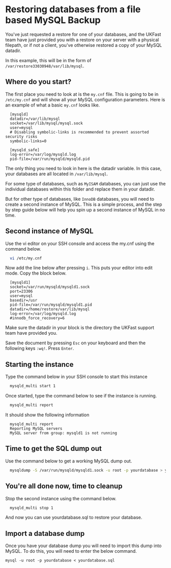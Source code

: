 # Restoring databases from a file based MySQL Backup

You've just requested a restore for one of your databases, and the UKFast team have just provided you with a restore on your server with a physical filepath, or if not a client, you've otherwise restored a copy of your MySQL datadir.

In this example, this will be in the form of `/var/restore33030948/var/lib/mysql`.


## Where do you start?

The first place you need to look at is the `my.cnf` file. This is going to be in `/etc/my.cnf` and will show all your MySQL configuration parameters. Here is an example of what a basic `my.cnf` looks like.

```console
  [mysqld]
  datadir=/var/lib/mysql
  socket=/var/lib/mysql/mysql.sock
  user=mysql
  # Disabling symbolic-links is recommended to prevent assorted security risks
  symbolic-links=0

  [mysqld_safe]
  log-error=/var/log/mysqld.log
  pid-file=/var/run/mysqld/mysqld.pid
```

The only thing you need to look in here is the datadir variable. In this case, your databases are all located in `/var/lib/mysql`.

For some type of databases, such as `MyISAM` databases, you can just use the individual databases within this folder and replace them in your datadir.

But for other type of databases, like `InnoDB` databases, you will need to create a second instance of MySQL. This is a simple process, and the step by step guide below will help you spin up a second instance of MySQL in no time.

## Second instance of MySQL

Use the vi editor on your SSH console and access the my.cnf using the command below.

```bash
  vi /etc/my.cnf
```

Now add the line below after pressing `i`. This puts your editor into edit mode. Copy the block below.

```console
  [mysqld1]
  socket=/var/run/mysqld/mysqld1.sock
  port=23306
  user=mysql
  basedir=/usr
  pid-file=/var/run/mysqld/mysqld1.pid
  datadir=/home/restore/var/lib/mysql
  log-error=/var/log/mysqld.log
  #innodb_force_recovery=6
```

Make sure the datadir in your block is the directory the UKFast support team have provided you.

Save the document by pressing `Esc` on your keyboard and then the following keys `:wq!`. Press `Enter`.



## Starting the instance

Type the command below in your SSH console to start this instance

```bash
  mysqld_multi start 1
```

Once started, type the command below to see if the instance is running.

```bash
  mysqld_multi report
```

It should show the following information

```console
  mysqld_multi report
  Reporting MySQL servers
  MySQL server from group: mysqld1 is not running
```



## Time to get the SQL dump out

Use the command below to get a working MySQL dump out.

```bash
  mysqldump -S /var/run/mysqld/mysqld1.sock -u root -p yourdatabase > yourdatabase.sql
```



## You're all done now, time to cleanup

Stop the second instance using the command below.

```bash
  mysqld_multi stop 1
```

And now you can use yourdatabase.sql to restore your database.

## Import a database dump

Once you have your database dump you will need to import this dump into MySQL. To do this, you will need to enter the below command.

```mysql -u root -p yourdatabase < yourdatabase.sql```
